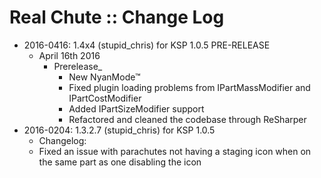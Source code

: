 # Real Chute :: Change Log

* 2016-0416: 1.4x4 (stupid_chris) for KSP 1.0.5 PRE-RELEASE
	+ April 16th 2016
		- Prerelease_
			- New NyanMode™
			- Fixed plugin loading problems from IPartMassModifier and IPartCostModifier
			- Added IPartSizeModifier support
			- Refactored and cleaned the codebase through ReSharper
* 2016-0204: 1.3.2.7 (stupid_chris) for KSP 1.0.5
	+ Changelog:
	+ Fixed an issue with parachutes not having a staging icon when on the same part as one disabling the icon
